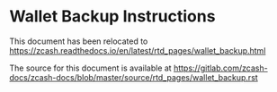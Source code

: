 # Wallet Backup Instructions

This document has been relocated to https://zcash.readthedocs.io/en/latest/rtd_pages/wallet_backup.html

The source for this document is available at https://gitlab.com/zcash-docs/zcash-docs/blob/master/source/rtd_pages/wallet_backup.rst
